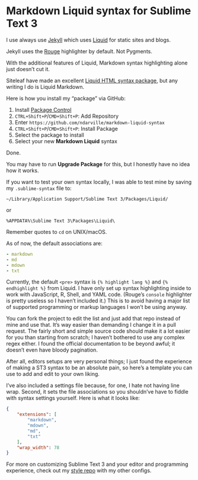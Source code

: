 Markdown Liquid syntax for Sublime Text 3
=========================================
I use always use [Jekyll][] which uses [Liquid][] for static sites and blogs.

Jekyll uses the [Rouge][] highlighter by default. Not Pygments.

With the additional features of Liquid, Markdown syntax highlighting alone just doesn’t cut it.

Siteleaf have made an excellent [Liquid HTML syntax package][html], but any writing I do is Liquid Markdown.

Here is how you install my “package” via GitHub:

1. Install [Package Control](https://packagecontrol.io/installation)
2. `CTRL+Shift+P`/`CMD+Shift+P`: Add Repository
3. Enter `https://github.com/ndarville/markdown-liquid-syntax`
4. `CTRL+Shift+P`/`CMD+Shift+P`: Install Package
5. Select the package to install
6. Select your new **Markdown Liquid** syntax

Done.

You may have to run **Upgrade Package** for this, but I honestly have no idea how it works.

If you want to test your own syntax locally, I was able to test mine by saving my `.sublime-syntax` file to:

    ~/Library/Application Support/Sublime Text 3/Packages/Liquid/

or

    %APPDATA%\Sublime Text 3\Packages\Liquid\

Remember quotes to `cd` on UNIX/macOS.

As of now, the default associations are:

```yaml
- markdown
- md
- mdown
- txt
```

Currently, the default `<pre>` syntax is `{% highlight lang %}` and `{% endhighlight %}` from Liquid. I have only set up syntax highlighting inside to work with JavaScript, R, Shell, and YAML code. (Rouge’s `console` highlighter is pretty useless so I haven’t included it.) This is to avoid having a major list of supported programming or markup languages I won’t be using anyway.

You can fork the project to edit the list and just add that repo instead of mine and use that. It’s way easier than demanding I change it in a pull request. The fairly short and simple source code should make it a lot easier for you than starting from scratch; I haven’t bothered to use any complex regex either. I found the official documentation to be beyond awful; it doesn’t even have bloody pagination.

After all, editors setups are very personal things; I just found the experience of making a ST3 syntax to be an absolute pain, so here’s a template you can use to add and edit to your own liking.

I’ve also included a settings file because, for one, I hate not having line wrap. Second, it sets the file associations so you shouldn’ve have to fiddle with syntax settings yourself. Here is what it looks like:

```json
{
    "extensions": [
        "markdown",
        "mdown",
        "md",
        "txt"
    ],
    "wrap_width": 78
}
```

For more on customizing Sublime Text 3 and your editor and programming experience, check out my [style repo][] with my other configs.


[jekyll]: https://jekyllrb.com
[liquid]: https://shopify.github.io/liquid/
[rouge]: http://rouge.jneen.net/
[html]: https://github.com/siteleaf/liquid-syntax-mode
[style repo]: https://github.com/ndarville/style
